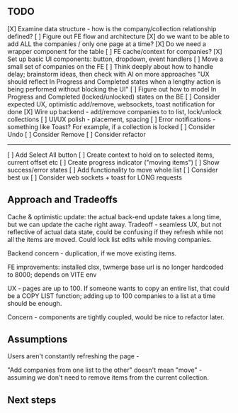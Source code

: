 ## TODO

[X] Examine data structure - how is the company/collection relationship defined?
[ ] Figure out FE flow and architecture
  [X] do we want to be able to add ALL the companies / only one page at a time?
  [X] Do we need a wrapper component for the table
  [ ] FE cache/context for companies?
[X] Set up basic UI components: button, dropdown, event handlers
[ ] Move a small set of companies on the FE
[ ] Think deeply about how to handle delay; brainstorm ideas, then check with AI on more approaches
  "UX should reflect In Progress and Completed states when a lengthy action is being performed without blocking the UI"
  [ ] Figure out how to model In Progress and Completed (locked/unlocked) states on the BE
  [ ] Consider expected UX, optimistic add/remove, websockets, toast notification for done
[X] Wire up backend - add/remove companies to to list, lock/unlock collections
[ ] UI/UX polish - placement, spacing 
[ ] Error notifications - something like Toast? For example, if a collection is locked
[ ] Consider Undo
[ ] Consider Remove
[ ] Consider refactor



----

[ ] Add Select All button
[ ] Create context to hold on to selected items, current offset etc
[ ] Create progress indicator ("moving items")
[ ] Show success/error states
[ ] Add functionality to move whole list
[ ] Consider best ux
[ ] Consider web sockets + toast for LONG requests




## Approach and Tradeoffs

Cache & optimistic update: the actual back-end update takes a long time, but we can update the cache right away. Tradeoff - seamless UX, but not reflective of actual data state, could be confusing if they refresh while not all the items are moved. Could lock list edits while moving companies.

Backend concern - duplication, if we move existing items.

FE improvements:
installed clsx, twmerge
base url is no longer hardcoded to 8000; depends on VITE env

UX - pages are up to 100. If someone wants to copy an entire list, that could be a COPY LIST function; adding up to 100 companies to a list at a time should be enough.

Concern - components are tightly coupled, would be nice to refactor later.

## Assumptions

Users aren't constantly refreshing the page - 

"Add companies from one list to the other" doesn't mean "move" - assuming we don't need to remove items from the current collection.


## Next steps
